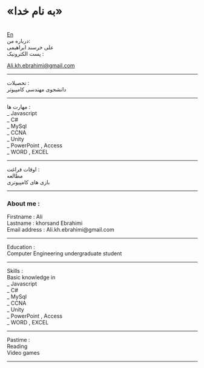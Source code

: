 <h1>		«به نام خدا» </h1>
</br>
<a href="#cv">En</a>
</br>
درباره من:</br>
 علی خرسند ابراهیمی </br>
پست الکترونیک :
</br>

Ali.kh.ebrahimi@gmail.com
</br>
<hr>
تحصیلات :</br>
دانشجوی مهندسی کامپیوتر 

<hr>

مهارت ها :
</br>
_ Javascript  </br>
_ C#</br>
_ MySql </br>
_ CCNA  </br>
_ Unity </br>
_ PowerPoint , Access </br>
_ WORD , EXCEL 
<hr>

اوقات فراغت :
</br>
 مطالعه </br>
بازی های کامپیوتری 

<hr>
<h3 id="cv">About me :</h3>
Firstname : Ali </br>
Lastname  : khorsand Ebrahimi</br>
Email address : Ali.kh.ebrahimi@gmail.com 
<hr>
Education :</br>
Computer Engineering undergraduate student
<hr>
Skills :</br>
Basic knowledge in </br>
_ Javascript  </br>
_ C#</br>
_ MySql </br>
_ CCNA  </br>
_ Unity </br>
_ PowerPoint , Access </br>
_ WORD , EXCEL 
<hr>
Pastime :</br>
Reading </br>
Video games
<hr>
